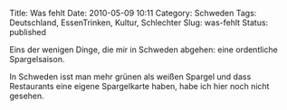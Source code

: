 Title: Was fehlt
Date: 2010-05-09 10:11
Category: Schweden
Tags: Deutschland, EssenTrinken, Kultur, Schlechter
Slug: was-fehlt
Status: published

Eins der wenigen Dinge, die mir in Schweden abgehen: eine ordentliche
Spargelsaison.

In Schweden isst man mehr grünen als weißen Spargel und dass Restaurants
eine eigene Spargelkarte haben, habe ich hier noch nicht gesehen.

